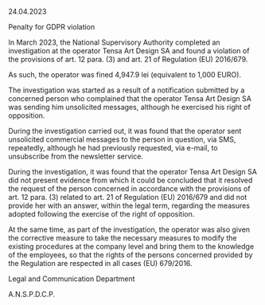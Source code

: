 24.04.2023

Penalty for GDPR violation

In March 2023, the National Supervisory Authority completed an investigation at the operator Tensa Art Design SA and found a violation of the provisions of art. 12 para. (3) and art. 21 of Regulation (EU) 2016/679.

As such, the operator was fined 4,947.9 lei (equivalent to 1,000 EURO).

The investigation was started as a result of a notification submitted by a concerned person who complained that the operator Tensa Art Design SA was sending him unsolicited messages, although he exercised his right of opposition.

During the investigation carried out, it was found that the operator sent unsolicited commercial messages to the person in question, via SMS, repeatedly, although he had previously requested, via e-mail, to unsubscribe from the newsletter service.

During the investigation, it was found that the operator Tensa Art Design SA did not present evidence from which it could be concluded that it resolved the request of the person concerned in accordance with the provisions of art. 12 para. (3) related to art. 21 of Regulation (EU) 2016/679 and did not provide her with an answer, within the legal term, regarding the measures adopted following the exercise of the right of opposition.

At the same time, as part of the investigation, the operator was also given the corrective measure to take the necessary measures to modify the existing procedures at the company level and bring them to the knowledge of the employees, so that the rights of the persons concerned provided by the Regulation are respected in all cases (EU) 679/2016.

Legal and Communication Department

A.N.S.P.D.C.P.
